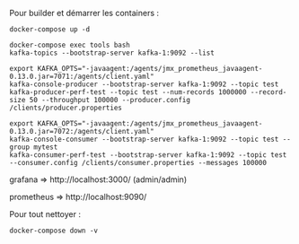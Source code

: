 Pour builder et démarrer les containers :
```
docker-compose up -d
```

```
docker-compose exec tools bash
kafka-topics --bootstrap-server kafka-1:9092 --list

export KAFKA_OPTS="-javaagent:/agents/jmx_prometheus_javaagent-0.13.0.jar=7071:/agents/client.yaml"
kafka-console-producer --bootstrap-server kafka-1:9092 --topic test
kafka-producer-perf-test --topic test --num-records 1000000 --record-size 50 --throughput 100000 --producer.config /clients/producer.properties

export KAFKA_OPTS="-javaagent:/agents/jmx_prometheus_javaagent-0.13.0.jar=7072:/agents/client.yaml"
kafka-console-consumer --bootstrap-server kafka-1:9092 --topic test --group mytest
kafka-consumer-perf-test --bootstrap-server kafka-1:9092 --topic test --consumer.config /clients/consumer.properties --messages 100000
```

grafana => http://localhost:3000/  (admin/admin)

prometheus => http://localhost:9090/

Pour tout nettoyer :
```
docker-compose down -v
```
